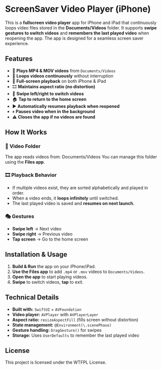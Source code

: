 # ScreenSaver Video Player (iPhone)

This is a **fullscreen video player** app for iPhone and iPad that continuously loops video files stored in the **Documents/Videos** folder. It supports **swipe gestures to switch videos** and **remembers the last played video** when reopening the app. The app is designed for a seamless screen saver experience.

## Features

- 📂 **Plays MP4 & MOV videos** from `Documents/Videos`
- 🔄 **Loops videos continuously** without interruption
- 📱 **Full-screen playback** on both iPhone & iPad
- 🎞 **Maintains aspect ratio (no distortion)**
- 🎥 **Swipe left/right to switch videos**
- 🏠 **Tap to return to the home screen**
- ▶ **Automatically resumes playback when reopened**
- ⏸ **Pauses video when in the background**
- ⚠ **Closes the app if no videos are found**

## How It Works

### 📁 **Video Folder**
The app reads videos from:  Documents/Videos
You can manage this folder using the **Files app**.

### 🎞 **Playback Behavior**
- If multiple videos exist, they are sorted alphabetically and played in order.
- When a video ends, it **loops infinitely** until switched.
- The last played video is saved and **resumes on next launch**.

### 🎭 **Gestures**
- **Swipe left** → Next video  
- **Swipe right** → Previous video  
- **Tap screen** → Go to the home screen  

## Installation & Usage

1. **Build & Run** the app on your iPhone/iPad.
2. **Use the Files app** to add `.mp4` or `.mov` videos to `Documents/Videos`.
3. **Open the app** to start playing videos.
4. **Swipe** to switch videos, **tap** to exit.

## Technical Details

- **Built with:** `SwiftUI` + `AVFoundation`
- **Video player:** `AVPlayer` with `AVPlayerLayer`
- **Aspect ratio:** `resizeAspectFill` (fills screen without distortion)
- **State management:** `@Environment(\.scenePhase)`
- **Gesture handling:** `DragGesture()` for swipes
- **Storage:** Uses `UserDefaults` to remember the last played video

## License

This project is licensed under the WTFPL License.
